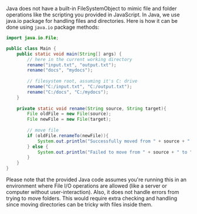 Java does not have a built-in FileSystemObject to mimic file and folder operations like the scripting you provided in JavaScript. In Java, we use java.io package for handling files and directories. Here is how it can be done using `java.io` package methods: 

```java
import java.io.File;

public class Main {
    public static void main(String[] args) {
        // here in the current working directory
        rename("input.txt", "output.txt");
        rename("docs", "mydocs");
        
        // filesystem root, assuming it's C: drive
        rename("C:/input.txt", "C:/output.txt");
        rename("C:/docs", "C:/mydocs");
    }
    
    private static void rename(String source, String target){
        File oldFile = new File(source);
        File newFile = new File(target);
        
        // move file
        if (oldFile.renameTo(newFile)){
            System.out.println("Successfully moved from " + source + " to " + target);
        } else {
            System.out.println("Failed to move from " + source + " to " + target);
        }
    }
}
```
Please note that the provided Java code assumes you're running this in an environment where File I/O operations are allowed (like a server or computer without user-interaction). Also, it does not handle errors from trying to move folders. This would require extra checking and handling since moving directories can be tricky with files inside them.

